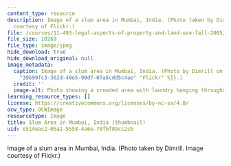 ```yaml
---
content_type: resource
description: Image of a slum area in Mumbai, India. (Photo taken by Dimrill. Image
  courtesy of Flickr.)
file: /courses/11-493-legal-aspects-of-property-and-land-use-fall-2005/e514eac205a255584a6e70fbf89cc2cb_11-493f05-th.jpg
file_size: 10269
file_type: image/jpeg
hide_download: true
hide_download_original: null
image_metadata:
  caption: Image of a slum area in Mumbai, India. (Photo by Dimrill on {{% resource_link
    "39b99fc3-362d-40e5-90d7-07a5cdd5c4ae" "Flickr" %}}.)
  credit: ''
  image-alt: Photo showing a crowded area with laundry hanging throughout.
learning_resource_types: []
license: https://creativecommons.org/licenses/by-nc-sa/4.0/
ocw_type: OCWImage
resourcetype: Image
title: Slum Area in Mumbai, India (thumbnail)
uid: e514eac2-05a2-5558-4a6e-70fbf89cc2cb
---
```

Image of a slum area in Mumbai, India. (Photo taken by Dimrill. Image courtesy of Flickr.)